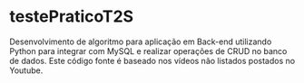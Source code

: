 # testePraticoT2S
Desenvolvimento de algoritmo para aplicação em Back-end utilizando Python para integrar com MySQL e realizar operações de CRUD no banco de dados.
Este código fonte é baseado nos vídeos não listados postados no Youtube.
